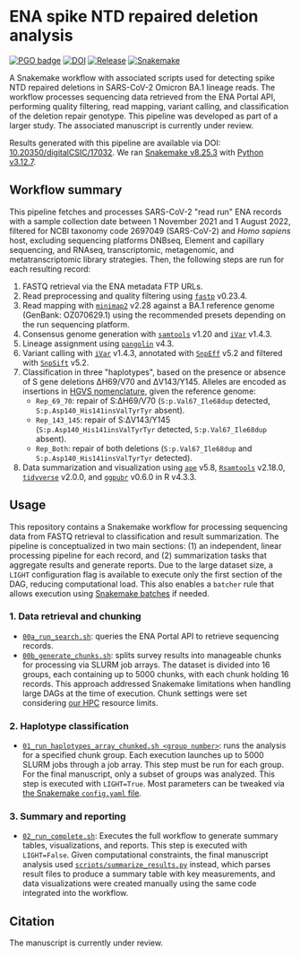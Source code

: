 # ENA spike NTD repaired deletion analysis

[![PGO badge](https://img.shields.io/badge/PathoGenOmics-Lab-yellow.svg)](https://pathogenomics.github.io/)
[![DOI](https://img.shields.io/badge/Manuscript-under_review-387088.svg)]()
[![Release](https://img.shields.io/github/v/release/PathoGenOmics-Lab/ena-spike-ntd-repdel-analysis)](https://github.com/PathoGenOmics-Lab/ena-spike-ntd-repdel-analysis/releases)
[![Snakemake](https://img.shields.io/badge/Snakemake-8.25.3-brightgreen.svg?style=flat)](https://snakemake.readthedocs.io)

A Snakemake workflow with associated scripts used for detecting spike NTD repaired deletions in SARS-CoV-2 Omicron BA.1 lineage reads. The workflow processes sequencing data retrieved from the ENA Portal API, performing quality filtering, read mapping, variant calling, and classification of the deletion repair genotype. This pipeline was developed as part of a larger study. The associated manuscript is currently under review.

Results generated with this pipeline are available via DOI: [10.20350/digitalCSIC/17032](https://doi.org/10.20350/digitalCSIC/17032). We ran [Snakemake v8.25.3](https://snakemake.readthedocs.io/en/v8.25.3/getting_started/installation.html) with [Python v3.12.7](https://www.python.org/downloads/release/python-3127/).

## Workflow summary

This pipeline fetches and processes SARS-CoV-2 "read run" ENA records with a sample collection date between 1 November 2021 and 1 August 2022, filtered for NCBI taxonomy code 2697049 (SARS-CoV-2) and *Homo sapiens* host, excluding sequencing platforms DNBseq, Element and capillary sequencing, and RNAseq, transcriptomic, metagenomic, and metatranscriptomic library strategies. Then, the following steps are run for each resulting record:

1. FASTQ retrieval via the ENA metadata FTP URLs.
2. Read preprocessing and quality filtering using [`fastp`](https://github.com/OpenGene/fastp) v0.23.4.
3. Read mapping with [`minimap2`](https://github.com/lh3/minimap2) v2.28 against a BA.1 reference genome (GenBank: OZ070629.1) using the recommended presets depending on the run sequencing platform.
4. Consensus genome generation with [`samtools`](https://github.com/samtools/samtools) v1.20 and [`iVar`](https://github.com/andersen-lab/ivar) v1.4.3.
5. Lineage assignment using [`pangolin`](https://github.com/cov-lineages/pangolin) v4.3.
6. Variant calling with [`iVar`](https://github.com/andersen-lab/ivar) v1.4.3, annotated with [`SnpEff`](https://github.com/pcingola/SnpEff) v5.2 and filtered with [`SnpSift`](https://github.com/pcingola/SnpSift) v5.2.
7. Classification in three "haplotypes", based on the presence or absence of S gene deletions ΔH69/V70 and ΔV143/Y145. Alleles are encoded as insertions in [HGVS nomenclature](https://hgvs-nomenclature.org), given the reference genome:
   - `Rep_69_70`: repair of S:ΔH69/V70 (`S:p.Val67_Ile68dup` detected, `S:p.Asp140_His141insValTyrTyr` absent).
   - `Rep_143_145`: repair of S:ΔV143/Y145 (`S:p.Asp140_His141insValTyrTyr` detected, `S:p.Val67_Ile68dup` absent).
   - `Rep_Both`: repair of both deletions (`S:p.Val67_Ile68dup` and `S:p.Asp140_His141insValTyrTyr` detected).
8. Data summarization and visualization using [`ape`](https://github.com/emmanuelparadis/ape) v5.8, [`Rsamtools`](https://bioconductor.org/packages/release/bioc/html/Rsamtools.html) v2.18.0, [`tidyverse`](https://github.com/tidyverse/tidyverse) v2.0.0, and [`ggpubr`](https://github.com/kassambara/ggpubr) v0.6.0 in R v4.3.3.

## Usage

This repository contains a Snakemake workflow for processing sequencing data from FASTQ retrieval to classification and result summarization. The pipeline is conceptualized in two main sections: (1) an independent, linear processing pipeline for each record, and (2) summarization tasks that aggregate results and generate reports. Due to the large dataset size, a `LIGHT` configuration flag is available to execute only the first section of the DAG, reducing computational load. This also enables a `batcher` rule that allows execution using [Snakemake batches](https://snakemake.readthedocs.io/en/v8.25.3/executing/cli.html#dealing-with-very-large-workflows) if needed.

### 1. Data retrieval and chunking

- [`00a_run_search.sh`](/00a_run_search.sh): queries the ENA Portal API to retrieve sequencing records.
- [`00b_generate_chunks.sh`](/00b_generate_chunks.sh): splits survey results into manageable chunks for processing via SLURM job arrays. The dataset is divided into 16 groups, each containing up to 5000 chunks, with each chunk holding 16 records. This approach addressed Snakemake limitations when handling large DAGs at the time of execution. Chunk settings were set considering [our HPC](https://garnatxadoc.uv.es) resource limits.

### 2. Haplotype classification

- [`01_run_haplotypes_array_chunked.sh <group number>`](/01_run_haplotypes_array_chunked.sh): runs the analysis for a specified chunk group. Each execution launches up to 5000 SLURM jobs through a job array. This step must be run for each group. For the final manuscript, only a subset of groups was analyzed. This step is executed with `LIGHT=True`. Most parameters can be tweaked via [the Snakemake `config.yaml` file](/config/config.yaml).

### 3. Summary and reporting

- [`02_run_complete.sh`](/02_run_complete.sh): Executes the full workflow to generate summary tables, visualizations, and reports. This step is executed with `LIGHT=False`. Given computational constraints, the final manuscript analysis used [`scripts/summarize_results.py`](/scripts/summarize_results.py) instead, which parses result files to produce a summary table with key measurements, and data visualizations were created manually using the same code integrated into the workflow.

## Citation

The manuscript is currently under review.
